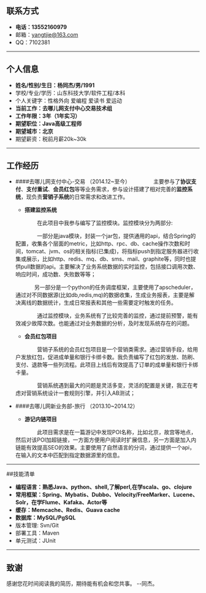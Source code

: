 ## 联系方式
- **电话：13552160979** 
- 邮箱：yangtjie@163.com
- QQ：7102381

---

## 个人信息

 - **姓名/性别/生日：杨同杰/男/1991**
 - 学校/专业/学历：山东科技大学/软件工程/本科
 - 个人关键字：性格外向 爱编程 爱读书 爱运动
 - **当前工作：去哪儿网支付中心交易技术组**
 - **工作年限：3年（1年实习）**
 - **期望职位：Java高级工程师**
 - **期望城市：北京**
 - 期望薪资：税前月薪20k~30k

---

## 工作经历

* ####去哪儿网支付中心-交易 （2014.12~至今）
&ensp;&ensp;&ensp;&ensp;&ensp;&ensp;&ensp;&ensp;主要参与了**协议支付**、**支付重试**、**会员红包**等等业务需求，参与设计搭建了相对完善的**监控系统**，现负责**营销子系统**的日常需求和改进工作。
	
	- **搭建监控系统**
	
	&ensp;&ensp;&ensp;&ensp;&ensp;&ensp;&ensp;&ensp;在此项目中我参与编写了监控模块。监控模块分为两部分:
	
	&ensp;&ensp;&ensp;&ensp;&ensp;&ensp;&ensp;&ensp;一部分是java模块，封装一个jar包，提供通用的api，结合Spring的配置，收集各个层面的metric，比如http、rpc、db、cache操作次数和时间，tomcat、jvm、os的相关指标(已集成)，将指标push到指定服务器进行收集或展示，比如http、redis、mq、db、sms、mail、graphite等，同时也提供pull数据的api。主要解决了业务系统数据的实时监控，包括接口调用次数、响应时间，成功数、失败数等等；
	
	&ensp;&ensp;&ensp;&ensp;&ensp;&ensp;&ensp;另一部分是一个python的任务调度框架，主要使用了apscheduler，通过对不同数据源(比如db,redis,mq)的数据收集，生成业务报表，主要是解决离线的数据统计，生成日常报表和其他一些需要定时触发的任务。
	
	&ensp;&ensp;&ensp;&ensp;&ensp;&ensp;&ensp;&ensp;通过监控模块，业务系统有了比较完善的监控，通过提前预警，能有效减少故障次数。也能通过对业务数据的分析，及时发现系统存在的问题。 
   
   - **会员红包项目**
   
	&ensp;&ensp;&ensp;&ensp;&ensp;&ensp;&ensp;&ensp;营销子系统的会员红包项目是一个营销类需求。通过营销手段，给用户发放红包，促进成单量和银行卡绑卡数。我负责编写了红包的发放、防刷、支付、退款等一些列流程。此项目上线后有效提高了订单的成单量和银行卡绑卡量。
	
	&ensp;&ensp;&ensp;&ensp;&ensp;&ensp;&ensp;&ensp;营销系统遇到最大的问题是灵活多变，灵活的配置是关键，我正在考虑对营销系统设计一套规则引擎，并引入AB测试； 
   
   
* ####去哪儿网新业务部-旅行 （2013.10~2014.12）
 
	- **游记内链项目**
	
  &ensp;&ensp;&ensp;&ensp;&ensp;&ensp;&ensp;&ensp;此项目需求是在一篇游记中发现POI名称，比如北京，故宫等地点，然后对该POI加超链接，一方面方便用户阅读时扩展信息，另一方面是加入内链能有效提高SEO的效果。主要使用了自然语言的分词，通过提供一个api，在输入的文本中匹配到指定数据源里的信息。


---
  
##技能清单
- **编程语言：熟悉Java、python、shell,了解perl,在学scala、go、clojure**
- **常用框架：Spring、Mybatis、Dubbo、Velocity/FreeMarker、Lucene、Solr，在学Flume、Kafaka、Actor等**
- **缓存：Memcache、Redis、Guava cache**
- **数据库：MySQL/PgSQL**
- 版本管理: Svn/Git
- 部署工具：Maven
- 单元测试：JUnit

---

## 致谢
感谢您花时间阅读我的简历，期待能有机会和您共事。 --同杰。